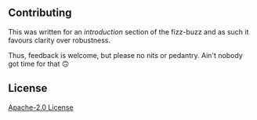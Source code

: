 ## Contributing

This was written for an _introduction_ section of the fizz-buzz and as such it favours clarity over robustness. 

Thus, feedback is welcome, but please no nits or pedantry. Ain't nobody got time for that 🙃

## License

[Apache-2.0 License](LICENSE)
